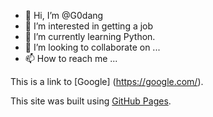 - 👋 Hi, I’m @G0dang
- 👀 I’m interested in getting a job
- 🌱 I’m currently learning Python.
- 💞️ I’m looking to collaborate on ...
- 📫 How to reach me ...

<!---
G0dang/G0dang is a ✨ special ✨ repository because its `README.md` (this file) appears on your GitHub profile.
You can click the Preview link to take a look at your changes.
--->
This is a link to [Google] (https://google.com/).

This site was built using [GitHub Pages](https://pages.github.com/).

